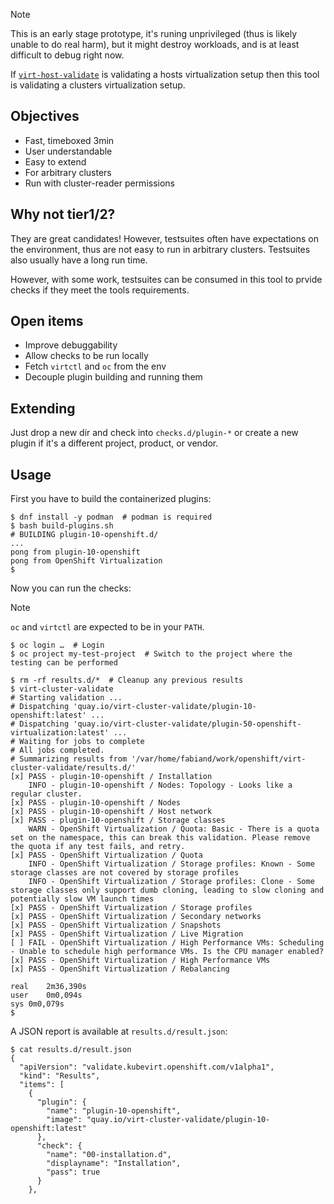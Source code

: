 
> [!NOTE]
> This is an early stage prototype, it's runing unprivileged (thus is likely unable to do real harm),
> but it might destroy workloads, and is at least difficult to debug right now.

If [`virt-host-validate`](https://libvirt.org/manpages/virt-host-validate.html) is validating a hosts virtualization setup
then this tool is validating a clusters virtualization setup.

## Objectives

* Fast, timeboxed 3min
* User understandable
* Easy to extend
* For arbitrary clusters
* Run with cluster-reader permissions

## Why not tier1/2?

They are great candidates!
However, testsuites often have expectations on the environment, thus are not easy to run in arbitrary clusters.
Testsuites also usually have a long run time.

However, with some work, testsuites can be consumed in this tool to prvide checks if they meet the tools requirements.

## Open items

- Improve debuggability
- Allow checks to be run locally
- Fetch `virtctl` and `oc` from the env
- Decouple plugin building and running them

## Extending

Just drop a new dir and check into `checks.d/plugin-*` or create a new plugin if it's a different project, product, or vendor.

## Usage

First you have to build the containerized plugins:

```console
$ dnf install -y podman  # podman is required
$ bash build-plugins.sh
# BUILDING plugin-10-openshift.d/
...
pong from plugin-10-openshift
pong from OpenShift Virtualization
$ 
```

Now you can run the checks:

> [!NOTE]
> `oc` and `virtctl` are expected to be in your `PATH`.

```console
$ oc login …  # Login
$ oc project my-test-project  # Switch to the project where the testing can be performed

$ rm -rf results.d/*  # Cleanup any previous results
$ virt-cluster-validate
# Starting validation ...
# Dispatching 'quay.io/virt-cluster-validate/plugin-10-openshift:latest' ...
# Dispatching 'quay.io/virt-cluster-validate/plugin-50-openshift-virtualization:latest' ...
# Waiting for jobs to complete
# All jobs completed.
# Summarizing results from '/var/home/fabiand/work/openshift/virt-cluster-validate/results.d/'
[x] PASS - plugin-10-openshift / Installation
    INFO - plugin-10-openshift / Nodes: Topology - Looks like a regular cluster.
[x] PASS - plugin-10-openshift / Nodes
[x] PASS - plugin-10-openshift / Host network
[x] PASS - plugin-10-openshift / Storage classes
    WARN - OpenShift Virtualization / Quota: Basic - There is a quota set on the namespace, this can break this validation. Please remove the quota if any test fails, and retry.
[x] PASS - OpenShift Virtualization / Quota
    INFO - OpenShift Virtualization / Storage profiles: Known - Some storage classes are not covered by storage profiles
    INFO - OpenShift Virtualization / Storage profiles: Clone - Some storage classes only support dumb cloning, leading to slow cloning and potentially slow VM launch times
[x] PASS - OpenShift Virtualization / Storage profiles
[x] PASS - OpenShift Virtualization / Secondary networks
[x] PASS - OpenShift Virtualization / Snapshots
[x] PASS - OpenShift Virtualization / Live Migration
[ ] FAIL - OpenShift Virtualization / High Performance VMs: Scheduling - Unable to schedule high performance VMs. Is the CPU manager enabled?
[x] PASS - OpenShift Virtualization / High Performance VMs
[x] PASS - OpenShift Virtualization / Rebalancing

real	2m36,390s
user	0m0,094s
sys	0m0,079s
$
```

A JSON report is available at `results.d/result.json`:

```console
$ cat results.d/result.json 
{
  "apiVersion": "validate.kubevirt.openshift.com/v1alpha1",
  "kind": "Results",
  "items": [
    {
      "plugin": {
        "name": "plugin-10-openshift",
        "image": "quay.io/virt-cluster-validate/plugin-10-openshift:latest"
      },
      "check": {
        "name": "00-installation.d",
        "displayname": "Installation",
        "pass": true
      }
    },

```
